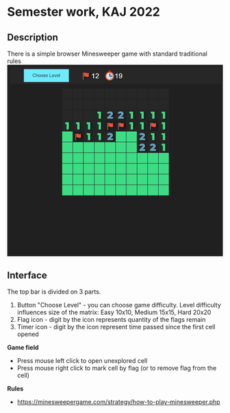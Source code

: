 # Semester work, KAJ 2022
## Description
There is a simple browser Minesweeper game with standard traditional rules ![img.png](img.png)
## Interface 
The top bar is divided on 3 parts.
1. Button "Choose Level" - you can choose game difficulty. Level difficulty influences size of the matrix: Easy 10x10, Medium 15x15, Hard 20x20
2. Flag icon - digit by the icon represents quantity of the flags remain
3. Timer icon - digit by the icon represent time passed since the first cell opened

**Game field**
- Press mouse left click to open unexplored cell
- Press mouse right click to mark cell by flag (or to remove flag from the cell)

**Rules**
- https://minesweepergame.com/strategy/how-to-play-minesweeper.php

